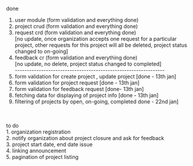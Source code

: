 done<br/>
1. user module (form validation and everything done)<br/>
2. project crud (form validation and everything done)<br/>
3. request crd  (form validation and everything done)<br/>
[no update, once organization accepts one request for a particular project, other requests for this project will all be deleted, project status changed to on-going]<br/>
4. feedback cr  (form validation and everything done)<br/>
[no update, no delete, project status changed to completed]<br/>
---------------------------------------------------------------<br/>
5. form validation for create project , update project [done - 13th jan]<br/>
6. form validation for project request [done - 13th jan]<br/>
7. form validation for feedback request [done- 13th jan]<br/>
8. fetching data for displaying of project info [done - 13th jan]<br/>
9. filtering of projects by open, on-going, completed done - 22nd jan]<br/>
<br/>
<br/>
to do<br/>
1. organization registration <br/>
2. notify organization about project closure and ask for feedback<br/>
3. project start date, end date issue<br/>
4. linking announcement <br/>
5. pagination of project listing <br/>
